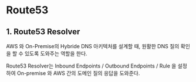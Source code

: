 # Route53

## 1. Route53 Resolver

AWS 와 On-Premise의 Hybride DNS 아키텍처를 설계할 때, 원활한 DNS 질의 확인을 할 수 있도록 도와주는 역할을 한다.

Route53 Resolver는 Inbound Endpoints / Outbound Endpoints / Rule 을 설정하여 On-premise 와 AWS 간의 도메인 질의 응답을 도와준다.
